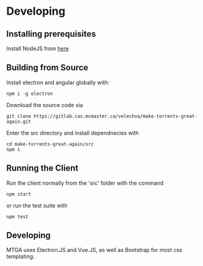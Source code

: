 # Developing

## Installing prerequisites

Install NodeJS from [here](https://nodejs.org/en/)

## Building from Source

Install electron and angular globally with:

```
npm i -g electron
```

Download the source code via

```
git clone https://gitlab.cas.mcmaster.ca/velechva/make-torrents-great-again.git
```

Enter the src directory and install dependnecies with

```
cd make-torrents-great-again/src
npm i
```

## Running the Client

Run the client normally from the 'src' folder with the command

```
npm start
```

or run the test suite with

```
npm test
```

## Developing

MTGA uses Electron.JS and Vue.JS, as well as Bootstrap for most css templating.
